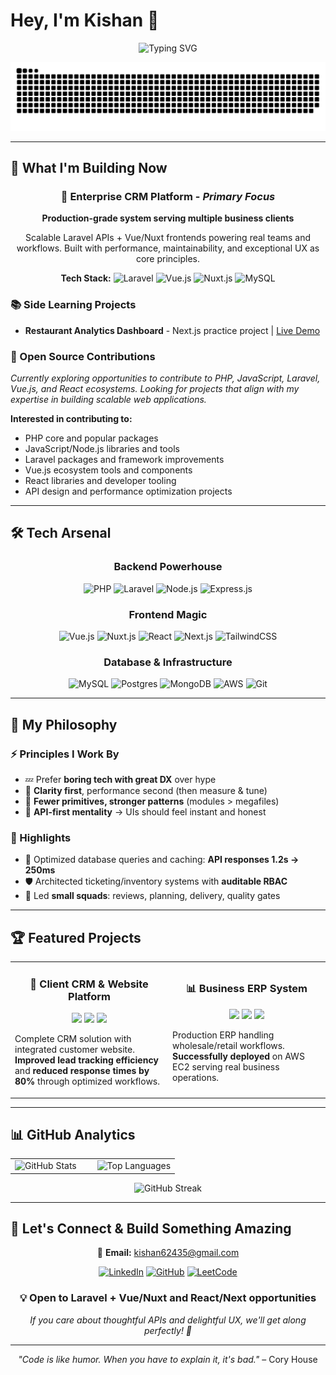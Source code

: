 # Hey, I'm Kishan 👋

<div align="center">
  
![Typing SVG](https://readme-typing-svg.herokuapp.com?font=Fira+Code&weight=600&size=28&duration=4000&pause=1000&color=64FFDA&center=true&vCenter=true&width=600&lines=Full+Stack+Developer;Building+Pragmatic+Web+Apps;Clean+UX+%7C+Fast+APIs+%7C+Quality+Code)

<img src="https://raw.githubusercontent.com/platane/snk/output/github-contribution-grid-snake-dark.svg" alt="Snake animation" />

</div>

---

## 🚀 What I'm Building Now

<div align="center">

### 🏢 **Enterprise CRM Platform** - *Primary Focus*
**Production-grade system serving multiple business clients**

Scalable Laravel APIs + Vue/Nuxt frontends powering real teams and workflows. Built with performance, maintainability, and exceptional UX as core principles.

**Tech Stack:**
![Laravel](https://img.shields.io/badge/Laravel-FF2D20?style=flat-square&logo=laravel&logoColor=white)
![Vue.js](https://img.shields.io/badge/Vue.js-35495E?style=flat-square&logo=vue.js&logoColor=4FC08D)
![Nuxt.js](https://img.shields.io/badge/Nuxt.js-00C58E?style=flat-square&logo=nuxtdotjs&logoColor=white)
![MySQL](https://img.shields.io/badge/MySQL-005C84?style=flat-square&logo=mysql&logoColor=white)

</div>

### 📚 Side Learning Projects
- **Restaurant Analytics Dashboard** - Next.js practice project | [Live Demo](https://restrolytics.vercel.app/)
  
### 🌟 Open Source Contributions
*Currently exploring opportunities to contribute to PHP, JavaScript, Laravel, Vue.js, and React ecosystems. Looking for projects that align with my expertise in building scalable web applications.*

**Interested in contributing to:**
- PHP core and popular packages
- JavaScript/Node.js libraries and tools
- Laravel packages and framework improvements
- Vue.js ecosystem tools and components  
- React libraries and developer tooling
- API design and performance optimization projects

---

## 🛠️ Tech Arsenal

<div align="center">

### Backend Powerhouse
![PHP](https://img.shields.io/badge/php-%23777BB4.svg?style=for-the-badge&logo=php&logoColor=white)
![Laravel](https://img.shields.io/badge/laravel-%23FF2D20.svg?style=for-the-badge&logo=laravel&logoColor=white)
![Node.js](https://img.shields.io/badge/node.js-6DA55F?style=for-the-badge&logo=node.js&logoColor=white)
![Express.js](https://img.shields.io/badge/express.js-%23404d59.svg?style=for-the-badge&logo=express&logoColor=%2361DAFB)

### Frontend Magic
![Vue.js](https://img.shields.io/badge/vuejs-%2335495e.svg?style=for-the-badge&logo=vuedotjs&logoColor=%234FC08D)
![Nuxt.js](https://img.shields.io/badge/Nuxt-002E3B?style=for-the-badge&logo=nuxtdotjs&logoColor=#00DC82)
![React](https://img.shields.io/badge/react-%2320232a.svg?style=for-the-badge&logo=react&logoColor=%2361DAFB)
![Next.js](https://img.shields.io/badge/Next-black?style=for-the-badge&logo=next.js&logoColor=white)
![TailwindCSS](https://img.shields.io/badge/tailwindcss-%2338B2AC.svg?style=for-the-badge&logo=tailwind-css&logoColor=white)

### Database & Infrastructure
![MySQL](https://img.shields.io/badge/mysql-%2300f.svg?style=for-the-badge&logo=mysql&logoColor=white)
![Postgres](https://img.shields.io/badge/postgres-%23316192.svg?style=for-the-badge&logo=postgresql&logoColor=white)
![MongoDB](https://img.shields.io/badge/MongoDB-%234ea94b.svg?style=for-the-badge&logo=mongodb&logoColor=white)
![AWS](https://img.shields.io/badge/AWS-%23FF9900.svg?style=for-the-badge&logo=amazon-aws&logoColor=white)
![Git](https://img.shields.io/badge/git-%23F05033.svg?style=for-the-badge&logo=git&logoColor=white)

</div>

---

## 💭 My Philosophy

<!-- <img align="right" alt="Coding" width="400" src="https://raw.githubusercontent.com/devSouvik/devSouvik/master/gif3.gif"> -->

### ⚡ Principles I Work By


- 💤 Prefer **boring tech with great DX** over hype  
- 📖 **Clarity first**, performance second (then measure & tune)  
- 🧩 **Fewer primitives, stronger patterns** (modules > megafiles)  
- 🔌 **API-first mentality** → UIs should feel instant and honest  


### 🌟 Highlights
- 🚀 Optimized database queries and caching: **API responses 1.2s → 250ms**
- 🛡️ Architected ticketing/inventory systems with **auditable RBAC** 
- 🤝 Led **small squads**: reviews, planning, delivery, quality gates

---

## 🏆 Featured Projects

<div align="center">
<table>
<tr>
<td width="50%">

<h3 align="center">🏢 Client CRM & Website Platform</h3>
<p align="center">
  <img src="https://img.shields.io/badge/Laravel-FF2D20?style=flat-square&logo=laravel&logoColor=white" />
  <img src="https://img.shields.io/badge/Vue.js-35495E?style=flat-square&logo=vue.js&logoColor=4FC08D" />
  <img src="https://img.shields.io/badge/MySQL-005C84?style=flat-square&logo=mysql&logoColor=white" />
</p>

Complete CRM solution with integrated customer website. **Improved lead tracking efficiency** and **reduced response times by 80%** through optimized workflows.

</td>
<td width="50%">

<h3 align="center">📊 Business ERP System</h3>
<p align="center">
  <img src="https://img.shields.io/badge/Node.js-6DA55F?style=flat-square&logo=node.js&logoColor=white" />
  <img src="https://img.shields.io/badge/Express.js-404d59?style=flat-square&logo=express&logoColor=white" />
  <img src="https://img.shields.io/badge/AWS-232F3E?style=flat-square&logo=amazon-aws&logoColor=white" />
</p>

Production ERP handling wholesale/retail workflows. **Successfully deployed** on AWS EC2 serving real business operations.

</td>
</tr>
</table>
</div>

---

## 📊 GitHub Analytics

<div align="center">
<table>
<tr>
<td width="50%">

<img src="https://github-readme-stats.vercel.app/api?username=kishan62435&show_icons=true&theme=tokyonight&hide_border=true&count_private=true" alt="GitHub Stats" />

</td>
<td width="50%">

<img src="https://github-readme-stats.vercel.app/api/top-langs/?username=kishan62435&layout=compact&theme=tokyonight&hide_border=true" alt="Top Languages" />

</td>
</tr>
</table>

<img src="https://github-readme-streak-stats.herokuapp.com/?user=kishan62435&theme=tokyonight&hide_border=true" alt="GitHub Streak" />

</div>

---

## 🤝 Let's Connect & Build Something Amazing

<div align="center">

📧 **Email:** kishan62435@gmail.com

[![LinkedIn](https://img.shields.io/badge/LinkedIn-0077B5?style=for-the-badge&logo=linkedin&logoColor=white)](https://www.linkedin.com/in/kishan62435)
[![GitHub](https://img.shields.io/badge/GitHub-100000?style=for-the-badge&logo=github&logoColor=white)](https://github.com/kishan62435)
[![LeetCode](https://img.shields.io/badge/LeetCode-000000?style=for-the-badge&logo=LeetCode&logoColor=#d16c06)](https://leetcode.com/u/kishan62435)

</div>

<div align="center">
<h3>💡 Open to Laravel + Vue/Nuxt and React/Next opportunities</h3>
<p><em>If you care about thoughtful APIs and delightful UX, we'll get along perfectly! 🚀</em></p>
</div>

---
<!-- 
<div align="center">
<img src="https://komarev.com/ghpvc/?username=kishan62435&label=Profile%20views&color=0e75b6&style=flat" alt="Profile views" />
</div> -->

<div align="center">

*"Code is like humor. When you have to explain it, it's bad."* – Cory House

</div>
